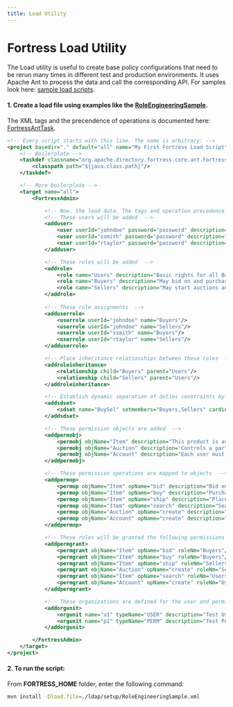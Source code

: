 ```yaml
---
title: Load Utility
---
```


# Fortress Load Utility

The Load utility is useful to create base policy configurations that need to be rerun many times in different test and production environments.
It uses Apache Ant to process the data and call the corresponding API.
For samples look here: [sample load scripts](https://github.com/apache/directory-fortress-core/tree/master/ldap/setup).

#### 1. Create a load file using examples like the [RoleEngineeringSample](https://github.com/apache/directory-fortress-core/blob/master/ldap/setup/RoleEngineeringSample.xml).

The XML tags and the precendence of operations is documented here: [FortressAntTask](https://directory.apache.org/fortress/gen-docs/latest/apidocs/org/apache/directory/fortress/core/ant/FortressAntTask.html).

```xml
<!-- Every script starts with this line. The name is arbitrary: -->
<project basedir="." default="all" name="My First Fortress Load Script">
    <!-- Boilerplate -->    
    <taskdef classname="org.apache.directory.fortress.core.ant.FortressAntTask" name="FortressAdmin">
        <classpath path="${java.class.path}"/>
    </taskdef>

    <!-- More boilerplate -->    
    <target name="all">
        <FortressAdmin>

            <!-- Now, the load data. The tags and operation precedence is defined in FortressAntTask  -->            
            <!-- These users will be added  -->            
            <adduser>
                <user userId="johndoe" password="password" description="User has both Buyer and Seller Roles Assigned" cn="Jon Doe" sn="Doe" ou="u1" />
                <user userId="ssmith" password="password" description="User has Buyer Role Assigned" cn="Steve Smith" sn="Smith" ou="u1" />
                <user userId="rtaylor" password="password" description="User has Seller Role Assigned" cn="Ricky Taylor" sn="Taylor" ou="u1" />
            </adduser>

            <!-- These roles will be added  -->
            <addrole>
                <role name="Users" description="Basic rights for all Buyers and Sellers"/>
                <role name="Buyers" description="May bid on and purchase products"/>
                <role name="Sellers" description="May start auctions and ship items"/>
            </addrole>
            
            <!-- These role assignments  -->
            <adduserrole>
                <userrole userId="johndoe" name="Buyers"/>
                <userrole userId="johndoe" name="Sellers"/>
                <userrole userId="ssmith" name="Buyers"/>
                <userrole userId="rtaylor" name="Sellers"/>
            </adduserrole>

            <!-- Place inheritance relationships between these roles  -->
            <addroleinheritance>
                <relationship child="Buyers" parent="Users"/>
                <relationship child="Sellers" parent="Users"/>
            </addroleinheritance>

            <!-- Establish dynamic separation of duties constraints by making these roles mutually exclusive for activation  -->            
            <addsdset>
                <sdset name="BuySel" setmembers="Buyers,Sellers" cardinality="2" setType="DYNAMIC" description="User can only be activate one role of this set"/>
            </addsdset>

            <!-- These permission objects are added  -->            
            <addpermobj>
                <permobj objName="Item" description="This product is available for purchase" ou="p1" />
                <permobj objName="Auction" description="Controls a particular online auction" ou="p1" />
                <permobj objName="Account" description="Each user must have one of these" ou="p1" />
            </addpermobj>

            <!-- These permission operations are mapped to objects  -->            
            <addpermop>
                <permop objName="Item" opName="bid" description="Bid on a given product"/>
                <permop objName="Item" opName="buy" description="Purchase a given product"/>
                <permop objName="Item" opName="ship" description="Place a product up for sale"/>
                <permop objName="Item" opName="search" description="Search through item list"/>
                <permop objName="Auction" opName="create" description="May start a new auction"/>
                <permop objName="Account" opName="create" description="Ability to add a new account"/>
            </addpermop>

            <!-- These roles will be granted the following permissions  -->            
            <addpermgrant>
                <permgrant objName="Item" opName="bid" roleNm="Buyers"/>
                <permgrant objName="Item" opName="buy" roleNm="Buyers"/>
                <permgrant objName="Item" opName="ship" roleNm="Sellers"/>
                <permgrant objName="Auction" opName="create" roleNm="Sellers"/>
                <permgrant objName="Item" opName="search" roleNm="Users"/>
                <permgrant objName="Account" opName="create" roleNm="Users"/>
            </addpermgrant>

            <!-- These organizations are defined for the user and permissions  -->            
            <addorgunit>
                <orgunit name="u1" typeName="USER" description="Test User Org for Rbac Role Engineering Sample"/>
                <orgunit name="p1" typeName="PERM" description="Test Perm Org for Rbac Role Engineering Sample"/>
            </addorgunit>

        </FortressAdmin>
    </target>
</project>
```

#### 2. To run the script:

From **FORTRESS_HOME** folder, enter the following command:

```bash
mvn install -Dload.file=./ldap/setup/RoleEngineeringSample.xml
```

